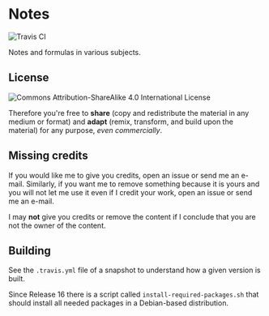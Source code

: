# Notes
![Travis CI](https://travis-ci.org/mafagafogigante/notes.svg?branch=master)

Notes and formulas in various subjects.

## License
![Commons Attribution-ShareAlike 4.0 International License](https://i.creativecommons.org/l/by-sa/4.0/80x15.png)

Therefore you're free to **share** (copy and redistribute the material in any
medium or format) and **adapt** (remix, transform, and build upon the material)
for any purpose, *even commercially*.

## Missing credits
If you would like me to give you credits, open an issue or send me an e-mail.
Similarly, if you want me to remove something because it is yours and you will
not let me use it even if I credit your work, open an issue or send me an
e-mail.

I may **not** give you credits or remove the content if I conclude that you are
not the owner of the content.

## Building
See the `.travis.yml` file of a snapshot to understand how a given version is
built.

Since Release 16 there is a script called `install-required-packages.sh` that
should install all needed packages in a Debian-based distribution.
